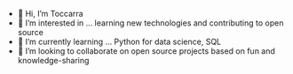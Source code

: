 - 👋 Hi, I’m Toccarra
- 👀 I’m interested in ... learning new technologies and contributing to open source
- 🌱 I’m currently learning ... Python for data science, SQL
- 💞️ I’m looking to collaborate on open source projects based on fun and knowledge-sharing

<!---
Toccarra/Toccarra is a ✨ special ✨ repository because its `README.md` (this file) appears on your GitHub profile.
You can click the Preview link to take a look at your changes.
--->

